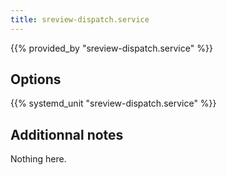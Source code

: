 ```yaml
---
title: sreview-dispatch.service
---
```


{{% provided_by "sreview-dispatch.service" %}}

## Options

{{% systemd_unit "sreview-dispatch.service" %}}

## Additionnal notes

Nothing here.